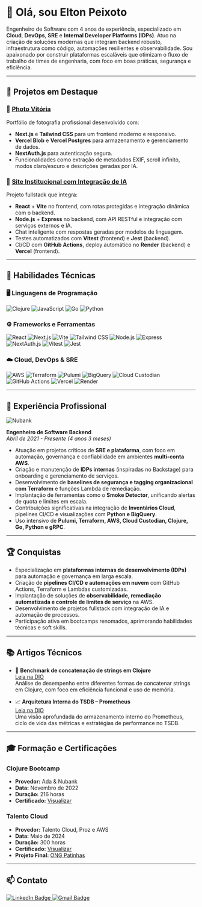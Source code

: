 # 👋 Olá, sou Elton Peixoto

Engenheiro de Software com 4 anos de experiência, especializado em **Cloud**, **DevOps**, **SRE** e **Internal Developer Platforms (IDPs)**. Atuo na criação de soluções modernas que integram backend robusto, infraestrutura como código, automações resilientes e observabilidade. Sou apaixonado por construir plataformas escaláveis que otimizam o fluxo de trabalho de times de engenharia, com foco em boas práticas, segurança e eficiência.

---

## 🚀 Projetos em Destaque

### 📸 [Photo Vitória](https://photo-vitoria.vercel.app/)

Portfólio de fotografia profissional desenvolvido com:

- **Next.js** e **Tailwind CSS** para um frontend moderno e responsivo.
- **Vercel Blob** e **Vercel Postgres** para armazenamento e gerenciamento de dados.
- **NextAuth.js** para autenticação segura.
- Funcionalidades como extração de metadados EXIF, scroll infinito, modos claro/escuro e descrições geradas por IA.

### 🧠 [Site Institucional com Integração de IA](https://www.insidefreecoding.com.br/)

Projeto fullstack que integra:

- **React** + **Vite** no frontend, com rotas protegidas e integração dinâmica com o backend.
- **Node.js** + **Express** no backend, com API RESTful e integração com serviços externos e IA.
- Chat inteligente com respostas geradas por modelos de linguagem.
- Testes automatizados com **Vitest** (frontend) e **Jest** (backend).
- CI/CD com **GitHub Actions**, deploy automático no **Render** (backend) e **Vercel** (frontend).

---

## 🧰 Habilidades Técnicas

### 🖥️ Linguagens de Programação

![Clojure](https://img.shields.io/badge/Clojure-5881D8.svg?style=for-the-badge&logo=Clojure&logoColor=white)
![JavaScript](https://img.shields.io/badge/JavaScript-F7DF1E.svg?style=for-the-badge&logo=JavaScript&logoColor=black)
![Go](https://img.shields.io/badge/Go-00ADD8.svg?style=for-the-badge&logo=Go&logoColor=white)
![Python](https://img.shields.io/badge/Python-3776AB.svg?style=for-the-badge&logo=Python&logoColor=white)

### ⚙️ Frameworks e Ferramentas

![React](https://img.shields.io/badge/React-61DAFB.svg?style=for-the-badge&logo=React&logoColor=black)
![Next.js](https://img.shields.io/badge/Next.js-000000.svg?style=for-the-badge&logo=Next.js&logoColor=white)
![Vite](https://img.shields.io/badge/Vite-646CFF.svg?style=for-the-badge&logo=Vite&logoColor=white)
![Tailwind CSS](https://img.shields.io/badge/Tailwind_CSS-38B2AC.svg?style=for-the-badge&logo=Tailwind-CSS&logoColor=white)
![Node.js](https://img.shields.io/badge/Node.js-339933.svg?style=for-the-badge&logo=Node.js&logoColor=white)
![Express](https://img.shields.io/badge/Express-000000.svg?style=for-the-badge&logo=Express&logoColor=white)
![NextAuth.js](https://img.shields.io/badge/NextAuth.js-000000.svg?style=for-the-badge&logo=Next.js&logoColor=white)
![Vitest](https://img.shields.io/badge/Vitest-6E9F18.svg?style=for-the-badge&logo=Vitest&logoColor=white)
![Jest](https://img.shields.io/badge/Jest-C21325.svg?style=for-the-badge&logo=Jest&logoColor=white)

### ☁️ Cloud, DevOps & SRE

![AWS](https://img.shields.io/badge/AWS-232F3E?style=for-the-badge&logo=amazon-aws&logoColor=white)
![Terraform](https://img.shields.io/badge/Terraform-623CE4.svg?style=for-the-badge&logo=Terraform&logoColor=white)
![Pulumi](https://img.shields.io/badge/Pulumi-3C4C99.svg?style=for-the-badge&logo=Pulumi&logoColor=white)
![BigQuery](https://img.shields.io/badge/BigQuery-4285F4?style=for-the-badge&logo=googlecloud&logoColor=white)
![Cloud Custodian](https://img.shields.io/badge/CloudCustodian-FF6B6B?style=for-the-badge)
![GitHub Actions](https://img.shields.io/badge/GitHub_Actions-2088FF.svg?style=for-the-badge&logo=GitHub-Actions&logoColor=white)
![Vercel](https://img.shields.io/badge/Vercel-000000.svg?style=for-the-badge&logo=Vercel&logoColor=white)
![Render](https://img.shields.io/badge/Render-46E3B7.svg?style=for-the-badge&logo=Render&logoColor=white)

---

## 💼 Experiência Profissional

![Nubank](https://img.shields.io/badge/Nubank-8A05BE.svg?style=for-the-badge&logo=Nubank&logoColor=white)

**Engenheiro de Software Backend**  
_Abril de 2021 - Presente (4 anos 3 meses)_

- Atuação em projetos críticos de **SRE e plataforma**, com foco em automação, governança e confiabilidade em ambientes **multi-conta AWS**.
- Criação e manutenção de **IDPs internas** (inspiradas no Backstage) para onboarding e gerenciamento de serviços.
- Desenvolvimento de **baselines de segurança e tagging organizacional com Terraform** e funções Lambda de remediação.
- Implantação de ferramentas como o **Smoke Detector**, unificando alertas de quota e limites em escala.
- Contribuições significativas na integração de **Inventários Cloud**, pipelines CI/CD e visualizações com **Python e BigQuery**.
- Uso intensivo de **Pulumi, Terraform, AWS, Cloud Custodian, Clojure, Go, Python e gRPC**.

---

## 🏆 Conquistas

- Especialização em **plataformas internas de desenvolvimento (IDPs)** para automação e governança em larga escala.
- Criação de **pipelines CI/CD e automações em nuvem** com GitHub Actions, Terraform e Lambdas customizadas.
- Implantação de soluções de **observabilidade, remediação automatizada e controle de limites de serviço** na AWS.
- Desenvolvimento de projetos fullstack com integração de IA e automação de processos.
- Participação ativa em bootcamps renomados, aprimorando habilidades técnicas e soft skills.

---

## 📚 Artigos Técnicos

- 🧵 **Benchmark de concatenação de strings em Clojure**  
  [Leia na DIO](https://www.dio.me/articles/benchmark-de-concatenacao-de-strings-em-clojure-75b017975756)  
  Análise de desempenho entre diferentes formas de concatenar strings em Clojure, com foco em eficiência funcional e uso de memória.

- 📈 **Arquitetura Interna do TSDB – Prometheus**  
  [Leia na DIO](https://www.dio.me/articles/arquitetura-interna-do-tsdb-prometheus-9c61c55014c8)  
  Uma visão aprofundada do armazenamento interno do Prometheus, ciclo de vida das métricas e estratégias de performance no TSDB.

---

## 🎓 Formação e Certificações

### **Clojure Bootcamp**

- **Provedor:** Ada & Nubank  
- **Data:** Novembro de 2022  
- **Duração:** 216 horas  
- **Certificado:** [Visualizar](https://github.com/user-attachments/files/16041723/Ada.Nubank._.Certificado.de.Conclusao.de.Curso.pdf)

### **Talento Cloud**

- **Provedor:** Talento Cloud, Proz e AWS  
- **Data:** Maio de 2024  
- **Duração:** 300 horas  
- **Certificado:** [Visualizar](https://github.com/user-attachments/files/16041720/TC19.Certificado.Elton.Tadeu.Luiz.pdf)  
- **Projeto Final:** [ONG Patinhas](https://ong-patinhas.github.io/github.io/html/index.html)

---

## 📫 Contato

<div id="badges">
  <a href="https://www.linkedin.com/in/elton-peixoto-914452296/">
    <img src="https://img.shields.io/badge/LinkedIn-blue?style=for-the-badge&logo=linkedin&logoColor=white" alt="LinkedIn Badge"/>
  </a>
  <a href="mailto:pluizelton@gmail.com">
    <img src="https://img.shields.io/badge/Gmail-D14836?style=for-the-badge&logo=gmail&logoColor=white" alt="Gmail Badge"/>
  </a>
</div>